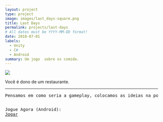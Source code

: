 ```yaml
---
layout: project
type: project
image: images/last_days-square.png
title: Last Days
permalink: projects/last-days
# All dates must be YYYY-MM-DD format!
date: 2018-07-01
labels:
  - Unity
  - C#
  - Android
summary: Um jogo  sobre os comida.
---
```


<img class="ui image" src="{{ site.baseurl }}/images/last_days-header.png">

Você é dono de um restaurante.
<hr>
<pre>
Pensamos em como seria a gameplay, colocamos as ideias na ponta do lápis e desenhamos telas de como seria o jogo. Várias ideias foram descartadas durante o processo.


Jogue Agora (Android): <a href="https://play.google.com/store/apps/details?id=com.cakeroll.cleanplanet"><i class="large github icon"></i>Jogar</a>